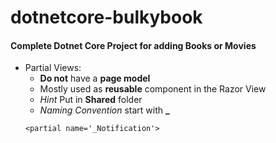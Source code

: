 # dotnetcore-bulkybook

#### Complete Dotnet Core Project for adding Books or Movies
* Partial Views:
  * **Do not** have a **page model**
  * Mostly used as **reusable** component in the Razor View
  * *Hint* Put in **Shared** folder
  * *Naming Convention* start with **_**
  ```
  <partial name='_Notification'>
  ```
  

